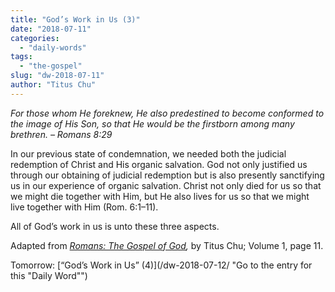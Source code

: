 ```yaml
---
title: "God’s Work in Us (3)"
date: "2018-07-11"
categories: 
  - "daily-words"
tags: 
  - "the-gospel"
slug: "dw-2018-07-11"
author: "Titus Chu"
---
```


_For those whom He foreknew, He also predestined to become conformed to the image of His Son, so that He would be the firstborn among many brethren._ _– Romans 8:29_

In our previous state of condemnation, we needed both the judicial redemption of Christ and His organic salvation. God not only justified us through our obtaining of judicial redemption but is also presently sanctifying us in our experience of organic salvation. Christ not only died for us so that we might die together with Him, but He also lives for us so that we might live together with Him (Rom. 6:1–11).

All of God’s work in us is unto these three aspects.

Adapted from _[Romans: The Gospel of God](/book-romans/ "Go to the listing for this book"),_ by Titus Chu; Volume 1, page 11.

Tomorrow: [“God’s Work in Us” (4)](/dw-2018-07-12/ "Go to the entry for this "Daily Word"")

